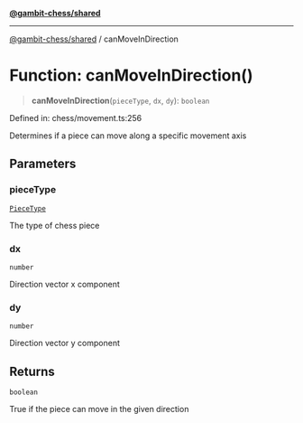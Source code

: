 [**@gambit-chess/shared**](../README.md)

***

[@gambit-chess/shared](../globals.md) / canMoveInDirection

# Function: canMoveInDirection()

> **canMoveInDirection**(`pieceType`, `dx`, `dy`): `boolean`

Defined in: chess/movement.ts:256

Determines if a piece can move along a specific movement axis

## Parameters

### pieceType

[`PieceType`](../type-aliases/PieceType.md)

The type of chess piece

### dx

`number`

Direction vector x component

### dy

`number`

Direction vector y component

## Returns

`boolean`

True if the piece can move in the given direction
